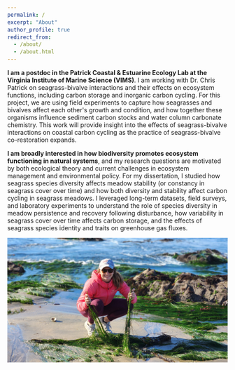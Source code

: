 ```yaml
---
permalink: /
excerpt: "About"
author_profile: true
redirect_from: 
  - /about/
  - /about.html
---
```


**I am a postdoc in the Patrick Coastal & Estuarine Ecology Lab at the Virginia Institute of Marine Science (VIMS)**. I am working with Dr. Chris Patrick on seagrass-bivalve interactions and their effects on ecosystem functions, including carbon storage and inorganic carbon cycling. For this project, we are using field experiments to capture how seagrasses and bivalves affect each other's growth and condition, and how together these organisms influence sediment carbon stocks and water column carbonate chemistry. This work will provide insight into the effects of seagrass-bivalve interactions on coastal carbon cycling as the practice of seagrass-bivalve co-restoration expands.  

**I am broadly interested in how biodiversity promotes ecosystem functioning in natural systems**, and my research questions are motivated by both ecological theory and current challenges in ecosystem management and environmental policy. For my dissertation, I studied how seagrass species diversity affects meadow stability (or constancy in seagrass cover over time) and how both diversity and stability affect carbon cycling in seagrass meadows. I leveraged long-term datasets, field surveys, and laboratory experiments to understand the role of species diversity in meadow persistence and recovery following disturbance, how variability in seagrass cover over time affects carbon storage, and the effects of seagrass species identity and traits on greenhouse gas fluxes.  

![](images/Bijak-field-photo-2.jpg)
